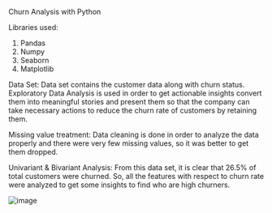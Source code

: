 Churn Analysis with Python

Libraries used:
1.	Pandas
2.	Numpy
3.	Seaborn
4.	Matplotlib
   
Data Set: Data set contains the customer data along with churn status. Exploratory Data Analysis is used in order to get actionable insights convert them into meaningful stories and present them so that the company can take necessary actions to reduce the churn rate of customers by retaining them.

Missing value treatment: Data cleaning is done in order to analyze the data properly and there were very few missing values, so it was better to get them dropped.

Univariant & Bivariant Analysis: From this data set, it is clear that 26.5% of total customers were churned. So, all the features with respect to churn rate were analyzed to get some insights to find who are high churners.

![image](https://github.com/LuckySuman/Churn_Analysis/assets/124083128/9a1abdd1-8cfa-4503-9b20-96cc145699d3)



